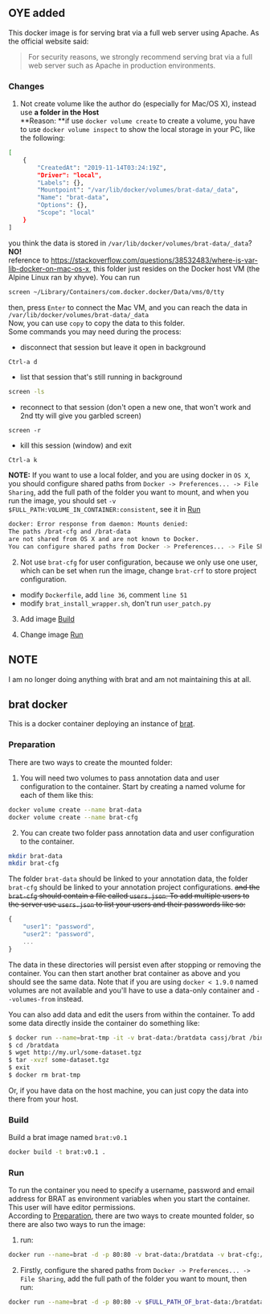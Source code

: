 ## OYE added
This docker image is for serving brat via a full web server using Apache.
As the official website said:  
> For security reasons, we strongly recommend serving brat via a full web server 
such as Apache in production environments.

### Changes
1. Not create volume like the author do (especially for Mac/OS X), instead use **a folder in the Host**  
**Reason: **if use `docker volume create` to create a volume, you have to use 
`docker volume inspect` to show the local storage in your PC, like the following:  
```bash
[
    {
        "CreatedAt": "2019-11-14T03:24:19Z",
        "Driver": "local",
        "Labels": {},
        "Mountpoint": "/var/lib/docker/volumes/brat-data/_data",
        "Name": "brat-data",
        "Options": {},
        "Scope": "local"
    }
]
```
you think the data is stored in `/var/lib/docker/volumes/brat-data/_data`?    **NO!**  
reference to <https://stackoverflow.com/questions/38532483/where-is-var-lib-docker-on-mac-os-x>, 
this folder just resides on the Docker host VM (the Alpine Linux ran by xhyve). You can run 
```bash
screen ~/Library/Containers/com.docker.docker/Data/vms/0/tty
```
then, press `Enter` to connect the Mac VM, and you can reach the data in `/var/lib/docker/volumes/brat-data/_data`  
Now, you can use `copy` to copy the data to this folder.  
Some commands you may need during the process:  
- disconnect that session but leave it open in background
```bash
Ctrl-a d
```
- list that session that's still running in background
```bash
screen -ls
```
- reconnect to that session (don't open a new one, that won't work and 2nd tty will give you garbled screen)
```
screen -r
```
- kill this session (window) and exit
```
Ctrl-a k
```


**NOTE:** 
If you want to use a local folder, and you are using docker in `OS X`, you should 
configure shared paths from `Docker -> Preferences... -> File Sharing`, add the full
path of the folder you want to mount, and when you run the image, you should set 
`-v $FULL_PATH:VOLUME_IN_CONTAINER:consistent`, see it in [Run](https://github.com/OYE93/brat-docker#run)

```bash
docker: Error response from daemon: Mounts denied: 
The paths /brat-cfg and /brat-data
are not shared from OS X and are not known to Docker.
You can configure shared paths from Docker -> Preferences... -> File Sharing.
```

2. Not use `brat-cfg` for user configuration, because we only use one user, which can be set
when run the image, change `brat-crf` to store project configuration.
- modify `Dockerfile`, add `line 36`, comment `line 51`
- modify `brat_install_wrapper.sh`, don't run `user_patch.py`

3. Add image [Build](https://github.com/OYE93/brat-docker#build)

4. Change image [Run](https://github.com/OYE93/brat-docker#run)

## NOTE
I am no longer doing anything with brat and am not maintaining this at all. 

## brat docker
This is a docker container deploying an instance of [brat](http://brat.nlplab.org/).


### Preparation
There are two ways to create the mounted folder:
1. You will need two volumes to pass annotation data and user configuration to the container. 
Start by creating a named volume for each of them like this:
```bash
docker volume create --name brat-data
docker volume create --name brat-cfg
```

2. You can create two folder pass annotation data and user configuration to the container.
```bash
mkdir brat-data
mkdir brat-cfg
```


The folder `brat-data` should be linked to your annotation data, the folder `brat-cfg`
should be linked to your annotation project configurations.
~~and the `brat-cfg` should contain a file called `users.json`.
To add multiple users to the server use `users.json` to list your users and their passwords like so:~~

```javascript
{
    "user1": "password",
    "user2": "password",
    ...
}
```

The data in these directories will persist even after stopping or removing the container.
You can then start another brat container as above and you should see the same data. 
Note that if you are using `docker < 1.9.0` named volumes are not available and 
you'll have to use a data-only container and `--volumes-from` instead.

You can also add data and edit the users from within the container. 
To add some data directly inside the container do something like:
``` bash
$ docker run --name=brat-tmp -it -v brat-data:/bratdata cassj/brat /bin/bash
$ cd /bratdata
$ wget http://my.url/some-dataset.tgz
$ tar -xvzf some-dataset.tgz
$ exit  
$ docker rm brat-tmp
```

Or, if you have data on the host machine, you can just copy the data into there from your host.

### Build
Build a brat image named `brat:v0.1`
```bash
docker build -t brat:v0.1 .
```

### Run
To run the container you need to specify a username, password and email address for BRAT as environment variables 
when you start the container. This user will have editor permissions.  
According to [Preparation](https://github.com/OYE93/brat-docker#preparation), there are two ways to create mounted
folder, so there are also two ways to run the image:
1. run:
```bash
docker run --name=brat -d -p 80:80 -v brat-data:/bratdata -v brat-cfg:/bratcfg -e BRAT_USERNAME=brat -e BRAT_PASSWORD=brat -e BRAT_EMAIL=brat@example.com brat:v0.1
```
2. Firstly, configure the shared paths from `Docker -> Preferences... -> File Sharing`, add the full
path of the folder you want to mount, then run:  
```bash
docker run --name=brat -d -p 80:80 -v $FULL_PATH_OF_brat-data:/bratdata -v $FULL_PATH_OF_brat-cfg:/bratcfg -e BRAT_USERNAME=brat -e BRAT_PASSWORD=brat -e BRAT_EMAIL=brat@example.com brat:v0.1
``` 